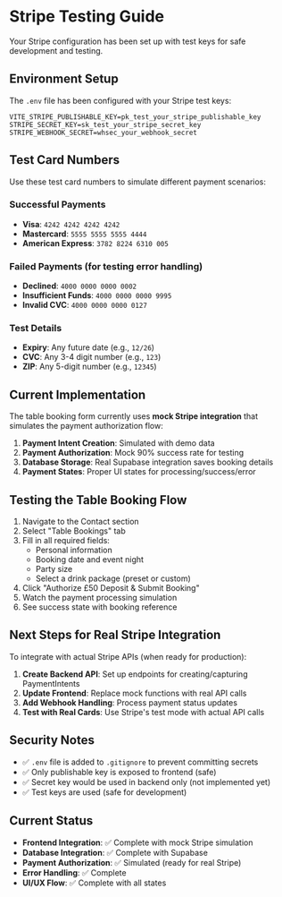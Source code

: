 # Stripe Testing Guide

Your Stripe configuration has been set up with test keys for safe development and testing.

## Environment Setup

The `.env` file has been configured with your Stripe test keys:

```
VITE_STRIPE_PUBLISHABLE_KEY=pk_test_your_stripe_publishable_key
STRIPE_SECRET_KEY=sk_test_your_stripe_secret_key  
STRIPE_WEBHOOK_SECRET=whsec_your_webhook_secret
```

## Test Card Numbers

Use these test card numbers to simulate different payment scenarios:

### Successful Payments
- **Visa**: `4242 4242 4242 4242`
- **Mastercard**: `5555 5555 5555 4444`
- **American Express**: `3782 8224 6310 005`

### Failed Payments (for testing error handling)
- **Declined**: `4000 0000 0000 0002`
- **Insufficient Funds**: `4000 0000 0000 9995`
- **Invalid CVC**: `4000 0000 0000 0127`

### Test Details
- **Expiry**: Any future date (e.g., `12/26`)
- **CVC**: Any 3-4 digit number (e.g., `123`)
- **ZIP**: Any 5-digit number (e.g., `12345`)

## Current Implementation

The table booking form currently uses **mock Stripe integration** that simulates the payment authorization flow:

1. **Payment Intent Creation**: Simulated with demo data
2. **Payment Authorization**: Mock 90% success rate for testing
3. **Database Storage**: Real Supabase integration saves booking details
4. **Payment States**: Proper UI states for processing/success/error

## Testing the Table Booking Flow

1. Navigate to the Contact section
2. Select "Table Bookings" tab
3. Fill in all required fields:
   - Personal information
   - Booking date and event night
   - Party size
   - Select a drink package (preset or custom)
4. Click "Authorize £50 Deposit & Submit Booking"
5. Watch the payment processing simulation
6. See success state with booking reference

## Next Steps for Real Stripe Integration

To integrate with actual Stripe APIs (when ready for production):

1. **Create Backend API**: Set up endpoints for creating/capturing PaymentIntents
2. **Update Frontend**: Replace mock functions with real API calls
3. **Add Webhook Handling**: Process payment status updates
4. **Test with Real Cards**: Use Stripe's test mode with actual API calls

## Security Notes

- ✅ `.env` file is added to `.gitignore` to prevent committing secrets
- ✅ Only publishable key is exposed to frontend (safe)
- ✅ Secret key would be used in backend only (not implemented yet)
- ✅ Test keys are used (safe for development)

## Current Status

- **Frontend Integration**: ✅ Complete with mock Stripe simulation
- **Database Integration**: ✅ Complete with Supabase
- **Payment Authorization**: ✅ Simulated (ready for real Stripe)
- **Error Handling**: ✅ Complete
- **UI/UX Flow**: ✅ Complete with all states